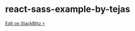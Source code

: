 # react-sass-example-by-tejas

[Edit on StackBlitz ⚡️](https://stackblitz.com/edit/react-node-sass-example-mf3k77)